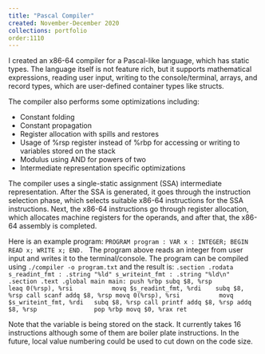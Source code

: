 ```yaml
---
title: "Pascal Compiler"
created: November-December 2020
collections: portfolio
order:1110
---
```

I created an x86-64 compiler for a Pascal-like language, which has static types. The language itself is not feature rich, but it supports mathematical expressions, reading user
input, writing to the console/terminal, arrays, and record types, which are user-defined container types like structs. 

The compiler also performs some optimizations including:
- Constant folding
- Constant propagation
- Register allocation with spills and restores
- Usage of %rsp register instead of %rbp for accessing or writing to variables stored on the stack
- Modulus using AND for powers of two
- Intermediate representation specific optimizations

The compiler uses a single-static assignment (SSA) intermediate representation. After the SSA is generated, it goes through the instruction selection phase, which selects 
suitable x86-64 instructions for the SSA instructions. Next, the x86-64 instructions go through register allocation, which allocates machine registers for the operands, and after that,
the x86-64 assembly is completed.

Here is an example program:
`PROGRAM program :
  VAR x : INTEGER;
BEGIN
  READ x;
  WRITE x;
END.
`
The program above reads an integer from user input and writes it to the terminal/console. The program can be compiled using `./compiler -o program.txt` and the result is:
`.section .rodata
 s_readint_fmt : .string "%ld"
 s_writeint_fmt : .string "%ld\n"
 .section .text
 .global main
main:
        push %rbp
        subq $8, %rsp               
        leaq 0(%rsp), %rsi          
        movq $s_readint_fmt, %rdi   
        subq $8, %rsp
        call scanf
        addq $8, %rsp
        movq 0(%rsp), %rsi          
        movq $s_writeint_fmt, %rdi  
        subq $8, %rsp
        call printf
        addq $8, %rsp
        addq $8, %rsp               
        pop %rbp
        movq $0, %rax
        ret`
        
Note that the variable is being stored on the stack. It currently takes 16 instructions although some of them are boiler plate instructions. In the future, local value numbering
could be used to cut down on the code size.
